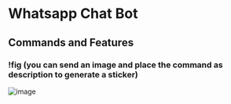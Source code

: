 # Whatsapp Chat Bot

## Commands and Features

### !fig (you can send an image and place the command as description to generate a sticker)

![image](https://user-images.githubusercontent.com/30271243/204933714-9f9316c6-b206-437a-b60b-f394f49b1659.png)
